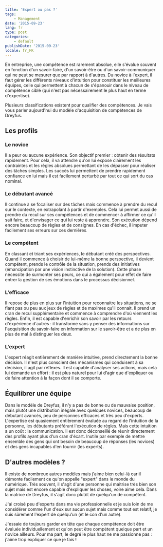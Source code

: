 ```yaml
---
title: 'Expert ou pas ?'
tags:
    - Management
date: '2015-09-23'
lang: fr
type: post
categories:
    - default
publishDate: '2015-09-23'
locale: fr_FR
---
```


En entreprise, une compétence est rarement absolue, elle s'évalue souvent en fonction d'un savoir-faire, d'un savoir-être ou d'un savoir-communiquer qui ne peut se mesurer que par rapport à d'autres. Du novice à l'expert, il faut gérer les différents niveaux d'intuition pour constituer les meilleures équipes, celle qui permettent à chacun de s'épanouir dans le niveau de compétence ciblé (qui n'est pas nécessairement le plus haut en terme d'expertise).

Plusieurs classifications existent pour qualifier des compétences. Je vais vous parler aujourd'hui du modèle d'acquisition de compétences de Dreyfus.

<!-- more -->

## Les profils

### Le novice

Il a peur ou aucune expérience. Son objectif premier : obtenir des résultats rapidement. Pour cela, il va attendre qu'on lui expose clairement les contraintes et les règles absolues permettant de les dépasser pour réaliser des tâches simples. Les succès lui permettent de prendre rapidement confiance en lui mais il est facilement perturbé par tout ce qui sort du cas nominal.

### Le débutant avancé

Il continue à se focaliser sur des tâches mais commence à prendre du recul sur le contexte, en extrapolant à partir d'exemples. Cela lui permet aussi de prendre du recul sur ses compétences et de commencer à affirmer ce qu'il sait faire, et d'envisager ce qui lui reste à apprendre. Son exécution dépend encore beaucoup de règles et de consignes. En cas d'échec, il imputer facilement ses erreurs sur ces dernières.

### Le compétent

En classant et triant ses expériences, le débutant créé des perspectives. Quand il commence à choisir de lui-même la bonne perspective, il devient compétent, prends le contrôle de la situation, prends des initiatives (émancipation par une vision instinctive de la solution). Cette phase nécessite de surmonter ses peurs, ce qui a également pour effet de faire entrer la gestion de ses émotions dans le processus décisionnel.

### L'efficace

Il repose de plus en plus sur l'intuition pour reconnaitre les situations, ne se fiant pas ou peu aux jeux de règles et de maximes qu'il connait. Il prend un cran de recul supplémentaire et commence à comprendre d'où viennent les règles. Enfin, il est capable d'enrichir son savoir par les retours d'expérience d'autres : il transforme sans y penser des informations sur l'acquisition du savoir-faire en information sur le savoir-être et a de plus en plus de mal à distinguer les deux.

### L'expert

L'expert réagit entièrement de manière intuitive, prend directement la bonne décision. Il n'est plus conscient des mécanismes qui conduisent à sa décision, il agit par réflexes. Il est capable d'analyser ses actions, mais cela lui demande un effort : il est plus naturel pour lui d'agir que d'expliquer ou de faire attention à la façon dont il se comporte.

## Équilibrer une équipe

Dans le modèle de Dreyfus, il n'y a pas de bonne ou de mauvaise position, mais plutôt une distribution inégale avec quelques novices, beaucoup de débutant avancés, peu de personnes efficaces et très peu d'experts. L'expertise est quasiement entièrement évaluée au regard de l'intuition de la personne, les débutants préférant l'exécution de règles. Mais cette intuition a un coût : la communication. Il est donc déconseillé de réunir directement des profils ayant plus d'un cran d'écart. Inutile par exemple de mettre ensemble des gens qui ont besoin de beaucoup de réponses (les novices) et des gens incapables d'en fournir (les experts).

## D'autres modèles ?

Il existe de nombreux autres modèles mais j'aime bien celui-là car il démonte facilement ce qu'on appelle "expert" dans le monde du numérique. Très souvent, il s'agit d'une personne qui maitrise très bien son sujet mais est encore capable d'expliquer les choses, voire aime cela. Dans la matrice de Dreyfus, il s'agit donc plutôt de quelqu'un de compétent.

J'ai croisé peu d'experts dans ma vie professionnelle et je suis loin de me considérer comme l'un d'eux sur aucun sujet mais comme tout est relatif, je suis sûrement l'expert de quelqu'un (et le con d'un autre).

J'essaie de toujours garder en tête que chaque compétence doit être évaluée individuellement et qu'on peut être compétent quelque part et un novice ailleurs. Pour ma part, le degré le plus haut ne me passionne pas : j'aime trop expliquer ce que je fais !
